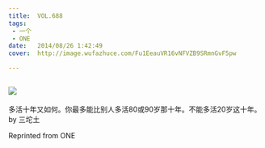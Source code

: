 ```yaml
---
title:	VOL.688
tags:
 - 一个
 - ONE
date:	2014/08/26 1:42:49
cover:	http://image.wufazhuce.com/Fu1EeauVR16vNFVZB9SRmnGvF5pw

---
```

![](http://image.wufazhuce.com/Fu1EeauVR16vNFVZB9SRmnGvF5pw)
---

多活十年又如何。你最多能比别人多活80或90岁那十年。不能多活20岁这十年。by 三坨土
 
Reprinted from ONE
